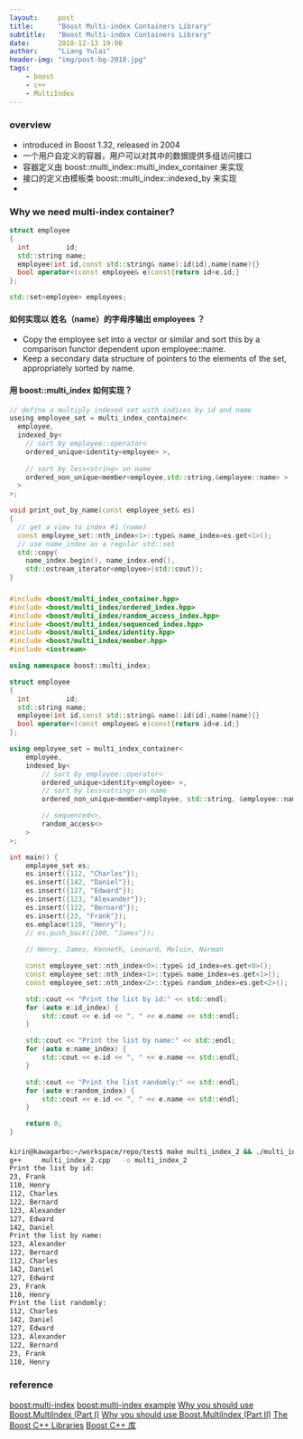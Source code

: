 ```yaml
---
layout:     post
title:      "Boost Multi-index Containers Library"
subtitle:   "Boost Multi-index Containers Library"
date:       2018-12-13 19:00
author:     "Liang Yulai"
header-img: "img/post-bg-2018.jpg"
tags:
    - boost
    - c++
    - MultiIndex
---
```


### overview
* introduced in Boost 1.32, released in 2004
* 一个用户自定义的容器，用户可以对其中的数据提供多组访问接口
* 容器定义由 boost::multi_index::multi_index_container 来实现
* 接口的定义由模板类 boost::multi_index::indexed_by 来实现
* 
 
### Why we need multi-index container?


```c++
struct employee
{
  int         id;
  std::string name;
  employee(int id,const std::string& name):id(id),name(name){}
  bool operator<(const employee& e)const{return id<e.id;}
};

std::set<employee> employees;

```
#### 如何实现以 姓名（name）的字母序输出 employees ？
* Copy the employee set into a vector or similar and sort this by a comparison functor dependent upon employee::name.
* Keep a secondary data structure of pointers to the elements of the set, appropriately sorted by name. 

#### 用 boost::multi_index 如何实现？

```c++
// define a multiply indexed set with indices by id and name
useing employee_set = multi_index_container<
  employee,
  indexed_by<
    // sort by employee::operator<
    ordered_unique<identity<employee> >,
    
    // sort by less<string> on name
    ordered_non_unique<member<employee,std::string,&employee::name> >
  > 
>;

void print_out_by_name(const employee_set& es)
{
  // get a view to index #1 (name)
  const employee_set::nth_index<1>::type& name_index=es.get<1>();
  // use name_index as a regular std::set
  std::copy(
    name_index.begin(), name_index.end(),
    std::ostream_iterator<employee>(std::cout));
}
```


### 

```c++
#include <boost/multi_index_container.hpp>
#include <boost/multi_index/ordered_index.hpp>
#include <boost/multi_index/random_access_index.hpp>
#include <boost/multi_index/sequenced_index.hpp>
#include <boost/multi_index/identity.hpp>
#include <boost/multi_index/member.hpp>
#include <iostream>

using namespace boost::multi_index;

struct employee
{
  int         id;
  std::string name;
  employee(int id,const std::string& name):id(id),name(name){}
  bool operator<(const employee& e)const{return id<e.id;}
};

using employee_set = multi_index_container<
    employee,
    indexed_by<
        // sort by employee::operator<
        ordered_unique<identity<employee> >,
        // sort by less<string> on name
        ordered_non_unique<member<employee, std::string, &employee::name> >,

        // sequenced<>,
        random_access<>
    >
>;

int main() {
    employee_set es;
    es.insert({112, "Charles"});
    es.insert({142, "Daniel"});
    es.insert({127, "Edward"});
    es.insert({123, "Alexander"});
    es.insert({122, "Bernard"});
    es.insert({23, "Frank"});
    es.emplace(110, "Henry");
    // es.push_back({100, "James"});
    
    // Henry, James, Kenneth, Leonard, Melvin, Norman

    const employee_set::nth_index<0>::type& id_index=es.get<0>();
    const employee_set::nth_index<1>::type& name_index=es.get<1>();
    const employee_set::nth_index<2>::type& random_index=es.get<2>();

    std::cout << "Print the list by id:" << std::endl;
    for (auto e:id_index) {
        std::cout << e.id << ", " << e.name << std::endl;
    }

    std::cout << "Print the list by name:" << std::endl;
    for (auto e:name_index) {
        std::cout << e.id << ", " << e.name << std::endl;
    }

    std::cout << "Print the list randomly:" << std::endl;
    for (auto e:random_index) {
        std::cout << e.id << ", " << e.name << std::endl;
    }

    return 0;
}

```

####
```bash
kirin@kawagarbo:~/workspace/repo/test$ make multi_index_2 && ./multi_index_2
g++     multi_index_2.cpp   -o multi_index_2
Print the list by id:
23, Frank
110, Henry
112, Charles
122, Bernard
123, Alexander
127, Edward
142, Daniel
Print the list by name:
123, Alexander
122, Bernard
112, Charles
142, Daniel
127, Edward
23, Frank
110, Henry
Print the list randomly:
112, Charles
142, Daniel
127, Edward
123, Alexander
122, Bernard
23, Frank
110, Henry
```


### reference
[boost:multi-index](https://www.boost.org/doc/libs/1_69_0/libs/multi_index/doc/index.html)
[boost:multi-index example](https://www.boost.org/doc/libs/1_69_0/libs/multi_index/example/basic.cpp)
[Why you should use Boost.MultiIndex (Part I)](http://david-grs.github.io/why_boost_multi_index_container-part1/)
[Why you should use Boost.MultiIndex (Part II)](http://david-grs.github.io/why_boost_multi_index_container-part2/)
[The Boost C++ Libraries](https://theboostcpplibraries.com/boost.multiindex)
[Boost C++ 库](http://zh.highscore.de/cpp/boost/containers.html#containers_multiindex)